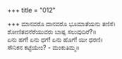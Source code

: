 +++
title = "012"

+++
ಮಾನವರೊ ದಾನವರೊ ಭೂಮಾತೆಯನು ತಣಿಸೆ।  
ಶೋಣಿತವನೆರೆಯುವರು ಬಾಷ್ಪ ಸಲುವುದಿರೆ?॥  
ಏನು ಹಗೆ! ಏನು ಧಗೆ! ಏನು ಹೊಗೆ! ಯೀ ಧರಣಿ।  
ಸೌನಿಕನ ಕಟ್ಟೆಯೇಂ? - ಮಂಕುತಿಮ್ಮ॥  

